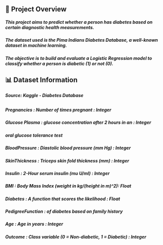## 📘 Project Overview
##### This project aims to predict whether a person has diabetes based on certain diagnostic health measurements.
##### The dataset used is the Pima Indians Diabetes Database, a well-known dataset in machine learning.
##### The objective is to build and evaluate a Logistic Regression model to classify whether a person is diabetic (1) or not (0).

## 📊 Dataset Information
##### Source: Kaggle - Diabetes Database

##                               
##### Pregnancies	:                         Number of times pregnant	:                                  Integer
##### Glucose	Plasma :                     glucose concentration after 2 hours in an  :                 Integer
#####                                     oral glucose tolerance test	
##### BloodPressure	 :                    Diastolic blood pressure (mm Hg)	:                           Integer
##### SkinThickness	 :                    Triceps skin fold thickness (mm)	:                           Integer
##### Insulin	:                           2-Hour serum insulin (mu U/ml)	  :                            Integer
##### BMI	    :                           Body Mass Index (weight in kg/(height in m)^2):               Float
##### Diabetes :                          A function that scores the likelihood  :                       Float
##### PedigreeFunction :                  of diabetes based on family history
##### Age	  :                             Age in years	:                                                Integer
##### Outcome	:                           Class variable (0 = Non-diabetic, 1 = Diabetic)	 :             Integer
